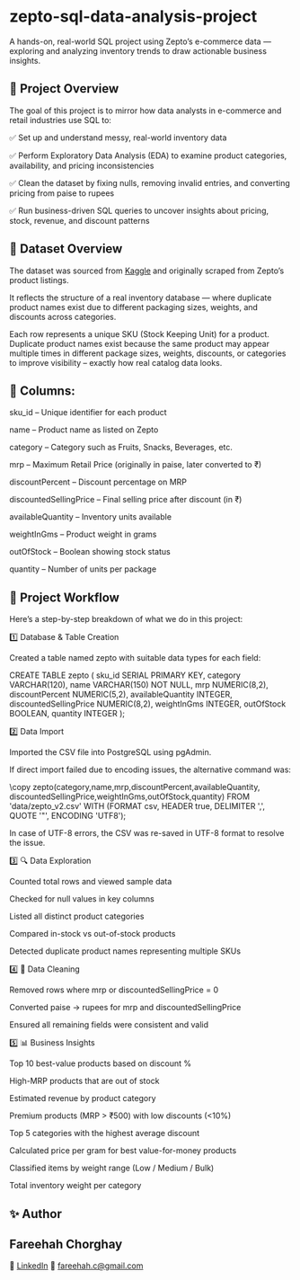 # zepto-sql-data-analysis-project
A hands-on, real-world SQL project using Zepto’s e-commerce data — exploring and analyzing inventory trends to draw actionable business insights.

## 📌 Project Overview

The goal of this project is to mirror how data analysts in e-commerce and retail industries use SQL to:

✅ Set up and understand messy, real-world inventory data

✅ Perform Exploratory Data Analysis (EDA) to examine product categories, availability, and pricing inconsistencies

✅ Clean the dataset by fixing nulls, removing invalid entries, and converting pricing from paise to rupees

✅ Run business-driven SQL queries to uncover insights about pricing, stock, revenue, and discount patterns

## 📁 Dataset Overview

The dataset was sourced from [Kaggle](https://www.kaggle.com/datasets/palvinder2006/zepto-inventory-dataset/data?select=zepto_v2.csv) and originally scraped from Zepto’s product listings.

It reflects the structure of a real inventory database — where duplicate product names exist due to different packaging sizes, weights, and discounts across categories.

Each row represents a unique SKU (Stock Keeping Unit) for a product. Duplicate product names exist because the same product may appear multiple times in different package sizes, weights, discounts, or categories to improve visibility – exactly how real catalog data looks.

## 🧾 Columns:

sku_id – Unique identifier for each product

name – Product name as listed on Zepto

category – Category such as Fruits, Snacks, Beverages, etc.

mrp – Maximum Retail Price (originally in paise, later converted to ₹)

discountPercent – Discount percentage on MRP

discountedSellingPrice – Final selling price after discount (in ₹)

availableQuantity – Inventory units available

weightInGms – Product weight in grams

outOfStock – Boolean showing stock status

quantity – Number of units per package

## 🔧 Project Workflow

Here’s a step-by-step breakdown of what we do in this project:

1️⃣ Database & Table Creation

Created a table named zepto with suitable data types for each field:

CREATE TABLE zepto (
  sku_id SERIAL PRIMARY KEY,
  category VARCHAR(120),
  name VARCHAR(150) NOT NULL,
  mrp NUMERIC(8,2),
  discountPercent NUMERIC(5,2),
  availableQuantity INTEGER,
  discountedSellingPrice NUMERIC(8,2),
  weightInGms INTEGER,
  outOfStock BOOLEAN,
  quantity INTEGER
);

2️⃣ Data Import

Imported the CSV file into PostgreSQL using pgAdmin.

If direct import failed due to encoding issues, the alternative command was:

\copy zepto(category,name,mrp,discountPercent,availableQuantity,
            discountedSellingPrice,weightInGms,outOfStock,quantity)
FROM 'data/zepto_v2.csv'
WITH (FORMAT csv, HEADER true, DELIMITER ',', QUOTE '"', ENCODING 'UTF8');


In case of UTF-8 errors, the CSV was re-saved in UTF-8 format to resolve the issue.

3️⃣ 🔍 Data Exploration

Counted total rows and viewed sample data

Checked for null values in key columns

Listed all distinct product categories

Compared in-stock vs out-of-stock products

Detected duplicate product names representing multiple SKUs

4️⃣ 🧹 Data Cleaning

Removed rows where mrp or discountedSellingPrice = 0

Converted paise → rupees for mrp and discountedSellingPrice

Ensured all remaining fields were consistent and valid

5️⃣ 📊 Business Insights

Top 10 best-value products based on discount %

High-MRP products that are out of stock

Estimated revenue by product category

Premium products (MRP > ₹500) with low discounts (<10%)

Top 5 categories with the highest average discount

Calculated price per gram for best value-for-money products

Classified items by weight range (Low / Medium / Bulk)

Total inventory weight per category

## ✨ Author

## Fareehah Chorghay
📍 [LinkedIn](https://www.linkedin.com/in/fareehah-chorghay/)
📧 [fareehah.c@gmail.com](mailto:fareehah)
